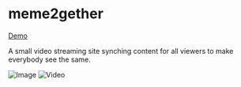 # meme2gether
[Demo](http://aequabit.de)

A small video streaming site synching content for all viewers to make everybody see the same.


![Image](http://i.imgur.com/KVzRxRS.png)
![Video](http://i.imgur.com/HMiYPSj.png)
